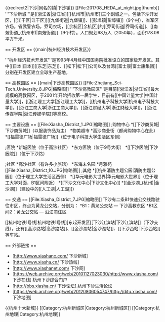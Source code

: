 {{redirect2|下沙|同名的镇|下沙镇}}
[[File:201708_HEDA_at_night.jpg|thumb]]
'''下沙新城'''是[[浙江省|浙江省]][[杭州市|杭州市]]三个副城之一。包括下沙开发区，[[江干区|江干区]][[九堡街道|九堡镇]]、[[彭埠镇|彭埠镇]]（9个村），省军区农场，省武警农场，乔司农场，[[余杭区|余杭区]]的[[乔司街道|乔司街道]]、[[南苑街道_(杭州市)|南苑街道]]（9个村）。人口规划68万人（2050年），面积178.08平方千米。

== 开发区 ==
{{main|杭州经济技术开发区}}

'''杭州经济技术开发区'''是1993年4月经中国国务院批准设立的国家级开发区。其中[[日本|日本]][[东芝|东芝]]、[[松下|松下]]公司以及台湾[[富士康|富士康集团]]分别在开发区建立全球生产基地。

== 高教园区 ==
{{main|下沙高教园区}}
[[File:Zhejiang_Sci-Tech_University_8.JPG|缩略图]]
'''下沙高教园区'''是目前[[浙江省|浙江省]]最大规模的高教园区，于2001年开始招收第一届学生，目前有[[中国计量大学|中国计量大学]]，[[浙江理工大学|浙江理工大学]]，[[杭州电子科技大学|杭州电子科技大学]]，[[浙江工商大学|浙江工商大学]]，[[浙江财经大学|浙江财经大学]]，[[浙江传媒学院|浙江传媒学院]]等高校。

== 主要设施 ==
[[File:Xiasha_District_1.JPG|缩略图]]
;购物中心
*[[下沙商贸城|下沙商贸城]]（以服装饰品为主）
*物美超市
*高沙商业街（都尚购物中心在此）
*[[福雷德广场|福雷德广场]]（位于电子科技大学生活区东侧）

;医院
*新城医院（位于高沙社区）
*东方医院（位于9号大街）
*[[下沙医院|下沙医院]]（位于下沙路）

;社区
*高沙社区（有许多小旅馆）
*东海未名园
*月雅苑
[[File:Xiasha_District_10.JPG|缩略图]]
;其他
*[[杭州消防主题公园|消防主题公园]]（位于理工大学生活区西侧）
*[[华元电影大世界|华元电影大世界]]（位于理工大学对面，B1区间附近）
*[[下沙文化中心|下沙文化中心]]
*[[金沙湖_(杭州)|金沙湖]]（建设中的[[人工湖|人工湖]]）

== 交通 ==
[[File:Xiasha_District_7.JPG|缩略图]]
下沙有二条B1快速公交线路驶往市区，终点为黄龙公交站，分别为：
*B1：黄龙公交站 — 下沙高教东区
*B1区间2：黄龙公交站 — 沿江商住区

[[杭州地铁1号线|杭州地铁1号线]]东起开发区[[下沙江滨站|下沙江滨站]]（下沙支线），还有[[高沙路站|高沙路站]]、[[金沙湖站|金沙湖站]]、[[下沙西站|下沙西站]]等车站。

== 外部链接 ==
* [http://www.xiashanc.com/ 下沙新城]
* [http://www.xiasha.cn/ 下沙热线]
* [http://www.xiashanet.com/ 下沙网]
* [https://web.archive.org/web/20101127023030/http://www.xiasha.com/ 下沙在线].杭州下沙综合门户
* [http://bbs.xiasha.cn/ 下沙论坛].杭州下沙生活论坛
* [https://web.archive.org/web/20120806054747/http://ditu.xiasha.com/ 下沙地图]


{{杭州十大新城}}
[[Category:杭州新城区|Category:杭州新城区]]
[[Category:杭州地理|Category:杭州地理]]